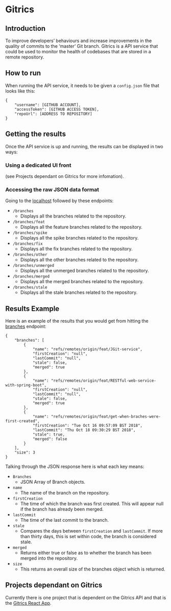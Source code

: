 # Gitrics
## Introduction
To improve developers’ behaviours and increase improvements in the quality of commits to the ‘master’ Git branch. Gitrics is a API service that could be used to monitor the health of codebases that are stored in a remote repository.
## How to run
When running the API service, it needs to be given a `config.json` file that looks like this:
```
{
	"username": [GITHUB ACCOUNT],
	"accessToken": [GITHUB ACCESS TOKEN],
	"repoUrl": [ADDRESS TO REPOSITORY]
}
```
## Getting the results
Once the API service is up and running, the results can be displayed in two ways:
### Using a dedicated UI front 
(see Projects dependant on Gitrics for more infomation).
### Accessing the raw JSON data format 
Going to the [localhost](http://localhost:8080/) followed by these endpoints:
  - `/branches`
  	* Displays all the branches related to the repository.
  - `/branches/feat`
  	* Displays all the feature branches related to the repository.
  - `/branches/spike`
  	* Displays all the spike branches related to the repository.
  - `/branches/fix`
   	* Displays all the fix branches related to the repository.
  - `/branches/other`
  	* Displays all the other branches related to the repository.
  - `/branches/unmerged`
  	* Displays all the unmerged branches related to the repository.
  - `/branches/merged`
  	* Displays all the merged branches related to the repository.
  - `/branches/stale`
  	* Displays all the stale branches related to the repository.
## Results Example
Here is an example of the results that you would get from hitting the [branches](http://localhost:8080/branches) endpoint:
```
{
	"branches": [
		{
			"name": "refs/remotes/origin/feat/JGit-service",
			"firstCreation": "null",
			"lastCommit": "null",
			"stale": false,
			"merged": true
		},
		{
			"name": "refs/remotes/origin/feat/RESTful-web-service-with-spring-boot",
			"firstCreation": "null",
			"lastCommit": "null",
			"stale": false,
			"merged": true
		},
		{
			"name": "refs/remotes/origin/feat/get-when-braches-were-first-created",
			"firstCreation": "Tue Oct 16 09:57:09 BST 2018",
			"lastCommit": "Thu Oct 18 09:30:29 BST 2018",
			"stale": true,
			"merged": false
		}
	],
	"size": 3
}
```
Talking through the JSON response here is what each key means:
- `Branches`
	* JSON Array of Branch objects.
- `name`
	* The name of the branch on the repository.
- `firstCreation`
	* The time of which the branch was first created. This will appear null if the branch has already been merged.
- `lastCommit`
	* The time of the last commit to the branch.
- `stale`
	* Compares the days between `firstCreation` and `lastCommit`. If more than thirty days, this is set within code, the branch is considered stale.
- `merged`
	* Returns either true or false as to whether the branch has been merged into the repository.
- `size`
	* This returns an overall size of the branches object which is returned.

## Projects dependant on Gitrics
Currently there is one project that is dependent on the Gitrics API and that is the [Gitrics React App](https://github.com/bradches/gitrics-react).
